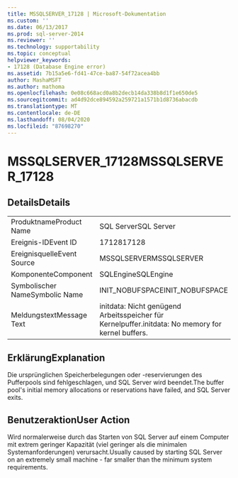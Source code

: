```yaml
---
title: MSSQLSERVER_17128 | Microsoft-Dokumentation
ms.custom: ''
ms.date: 06/13/2017
ms.prod: sql-server-2014
ms.reviewer: ''
ms.technology: supportability
ms.topic: conceptual
helpviewer_keywords:
- 17128 (Database Engine error)
ms.assetid: 7b15a5e6-fd41-47ce-ba87-54f72acea4bb
author: MashaMSFT
ms.author: mathoma
ms.openlocfilehash: 0e08c668acd0a8b2decb14da338b8d1f1e650de5
ms.sourcegitcommit: ad4d92dce894592a259721a1571b1d8736abacdb
ms.translationtype: MT
ms.contentlocale: de-DE
ms.lasthandoff: 08/04/2020
ms.locfileid: "87698270"
---
```

# <a name="mssqlserver_17128"></a><span data-ttu-id="0670e-102">MSSQLSERVER_17128</span><span class="sxs-lookup"><span data-stu-id="0670e-102">MSSQLSERVER_17128</span></span>
    
## <a name="details"></a><span data-ttu-id="0670e-103">Details</span><span class="sxs-lookup"><span data-stu-id="0670e-103">Details</span></span>  
  
|||  
|-|-|  
|<span data-ttu-id="0670e-104">Produktname</span><span class="sxs-lookup"><span data-stu-id="0670e-104">Product Name</span></span>|<span data-ttu-id="0670e-105">SQL Server</span><span class="sxs-lookup"><span data-stu-id="0670e-105">SQL Server</span></span>|  
|<span data-ttu-id="0670e-106">Ereignis-ID</span><span class="sxs-lookup"><span data-stu-id="0670e-106">Event ID</span></span>|<span data-ttu-id="0670e-107">17128</span><span class="sxs-lookup"><span data-stu-id="0670e-107">17128</span></span>|  
|<span data-ttu-id="0670e-108">Ereignisquelle</span><span class="sxs-lookup"><span data-stu-id="0670e-108">Event Source</span></span>|<span data-ttu-id="0670e-109">MSSQLSERVER</span><span class="sxs-lookup"><span data-stu-id="0670e-109">MSSQLSERVER</span></span>|  
|<span data-ttu-id="0670e-110">Komponente</span><span class="sxs-lookup"><span data-stu-id="0670e-110">Component</span></span>|<span data-ttu-id="0670e-111">SQLEngine</span><span class="sxs-lookup"><span data-stu-id="0670e-111">SQLEngine</span></span>|  
|<span data-ttu-id="0670e-112">Symbolischer Name</span><span class="sxs-lookup"><span data-stu-id="0670e-112">Symbolic Name</span></span>|<span data-ttu-id="0670e-113">INIT_NOBUFSPACE</span><span class="sxs-lookup"><span data-stu-id="0670e-113">INIT_NOBUFSPACE</span></span>|  
|<span data-ttu-id="0670e-114">Meldungstext</span><span class="sxs-lookup"><span data-stu-id="0670e-114">Message Text</span></span>|<span data-ttu-id="0670e-115">initdata: Nicht genügend Arbeitsspeicher für Kernelpuffer.</span><span class="sxs-lookup"><span data-stu-id="0670e-115">initdata: No memory for kernel buffers.</span></span>|  
  
## <a name="explanation"></a><span data-ttu-id="0670e-116">Erklärung</span><span class="sxs-lookup"><span data-stu-id="0670e-116">Explanation</span></span>  
 <span data-ttu-id="0670e-117">Die ursprünglichen Speicherbelegungen oder -reservierungen des Pufferpools sind fehlgeschlagen, und SQL Server wird beendet.</span><span class="sxs-lookup"><span data-stu-id="0670e-117">The buffer pool's initial memory allocations or reservations have failed, and SQL Server exits.</span></span>  
  
## <a name="user-action"></a><span data-ttu-id="0670e-118">Benutzeraktion</span><span class="sxs-lookup"><span data-stu-id="0670e-118">User Action</span></span>  
 <span data-ttu-id="0670e-119">Wird normalerweise durch das Starten von SQL Server auf einem Computer mit extrem geringer Kapazität (viel geringer als die minimalen Systemanforderungen) verursacht.</span><span class="sxs-lookup"><span data-stu-id="0670e-119">Usually caused by starting SQL Server on an extremely small machine - far smaller than the minimum system requirements.</span></span>  
  
  
